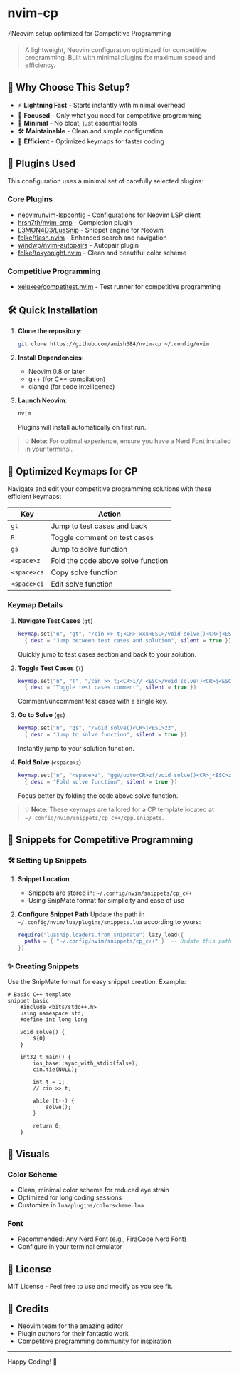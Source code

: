 # nvim-cp
⚡Neovim setup optimized for Competitive Programming

> A lightweight, Neovim configuration optimized for competitive programming. Built with minimal plugins for maximum speed and efficiency.

## 🚀 Why Choose This Setup?

- ⚡ **Lightning Fast** - Starts instantly with minimal overhead
- 🎯 **Focused** - Only what you need for competitive programming
- 🔧 **Minimal** - No bloat, just essential tools
- 🛠️ **Maintainable** - Clean and simple configuration
- 🔄 **Efficient** - Optimized keymaps for faster coding

## 🔌 Plugins Used

This configuration uses a minimal set of carefully selected plugins:

### Core Plugins
- [neovim/nvim-lspconfig](https://github.com/neovim/nvim-lspconfig) - Configurations for Neovim LSP client
- [hrsh7th/nvim-cmp](https://github.com/hrsh7th/nvim-cmp) - Completion plugin
- [L3MON4D3/LuaSnip](https://github.com/L3MON4D3/LuaSnip) - Snippet engine for Neovim
- [folke/flash.nvim](https://github.com/folke/flash.nvim) - Enhanced search and navigation
- [windwp/nvim-autopairs](https://github.com/windwp/nvim-autopairs) - Autopair plugin
- [folke/tokyonight.nvim](https://github.com/folke/tokyonight.nvim) - Clean and beautiful color scheme

### Competitive Programming
- [xeluxee/competitest.nvim](https://github.com/xeluxee/competitest.nvim) - Test runner for competitive programming


## 🛠️ Quick Installation

1. **Clone the repository**:
   ```bash
   git clone https://github.com/anish384/nvim-cp ~/.config/nvim
   ```

2. **Install Dependencies**:
   - Neovim 0.8 or later
   - g++ (for C++ compilation)
   - clangd (for code intelligence)

3. **Launch Neovim**:
   ```bash
   nvim
   ```
   Plugins will install automatically on first run.

> 💡 **Note**: For optimal experience, ensure you have a Nerd Font installed in your terminal.

## 🎯 Optimized Keymaps for CP

Navigate and edit your competitive programming solutions with these efficient keymaps:

| Key          | Action                                 |
|--------------|----------------------------------------|
| `gt`         | Jump to test cases and back            |
| `R`          | Toggle comment on test cases           |
| `gs`         | Jump to solve function                |
| `<space>z`   | Fold the code above solve function                  |
| `<space>cs`  | Copy solve function                  |
| `<space>ci`  | Edit solve function                  |

### Keymap Details

1. **Navigate Test Cases** (`gt`)
   ```lua
   keymap.set("n", "gt", "/cin >> t;<CR>_xxx<ESC>/void solve()<CR>j<ESC>zz",
     { desc = "Jump between test cases and solution", silent = true })
   ```
   Quickly jump to test cases section and back to your solution.

2. **Toggle Test Cases** (`T`)
   ```lua
   keymap.set("n", "T", "/cin >> t;<CR>i// <ESC>/void solve()<CR>j<ESC>zz",
     { desc = "Toggle test cases comment", silent = true })
   ```
   Comment/uncomment test cases with a single key.

3. **Go to Solve** (`gs`)
   ```lua
   keymap.set("n", "gs", "/void solve()<CR>j<ESC>zz",
     { desc = "Jump to solve function", silent = true })
   ```
   Instantly jump to your solution function.

4. **Fold Solve** (`<space>z`)
   ```lua
   keymap.set("n", "<space>z", "ggV/upto<CR>zf/void solve()<CR>j<ESC>zz",
     { desc = "Fold solve function", silent = true })
   ```
   Focus better by folding the code above solve function.

> 💡 **Note**: These keymaps are tailored for a CP template located at `~/.config/nvim/snippets/cp_c++/cpp.snippets`.

## 📝 Snippets for Competitive Programming

### 🛠️ Setting Up Snippets

1. **Snippet Location**
   - Snippets are stored in: `~/.config/nvim/snippets/cp_c++`
   - Using SnipMate format for simplicity and ease of use

2. **Configure Snippet Path**
   Update the path in `~/.config/nvim/lua/plugins/snippets.lua` according to yours:
   ```lua
   require("luasnip.loaders.from_snipmate").lazy_load({
     paths = { "~/.config/nvim/snippets/cp_c++" }  -- Update this path
   })
   ```

### ✨ Creating Snippets

Use the SnipMate format for easy snippet creation. Example:

```snippets
# Basic C++ template
snippet basic
	#include <bits/stdc++.h>
	using namespace std;
	#define int long long

	void solve() {
	    ${0}
	}

	int32_t main() {
	    ios_base::sync_with_stdio(false);
	    cin.tie(NULL);

	    int t = 1;
	    // cin >> t;

	    while (t--) {
	        solve();
	    }

	    return 0;
	}

```


## 🎨 Visuals

### Color Scheme
- Clean, minimal color scheme for reduced eye strain
- Optimized for long coding sessions
- Customize in `lua/plugins/colorscheme.lua`

### Font
- Recommended: Any Nerd Font (e.g., FiraCode Nerd Font)
- Configure in your terminal emulator


## 📜 License

MIT License - Feel free to use and modify as you see fit.

## 🙏 Credits

- Neovim team for the amazing editor
- Plugin authors for their fantastic work
- Competitive programming community for inspiration

---

Happy Coding! 🚀


